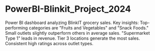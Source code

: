 # PowerBI-Blinkit_Project_2024
Power BI dashboard analyzing BlinkIT grocery sales. Key insights: Top-performing categories are "Fruits and Vegetables" and "Snack Foods." Small outlets slightly outperform others in average sales. "Supermarket Type 1" leads in revenue. Tier 3 locations generate the most sales. Consistent high ratings across outlet types.
